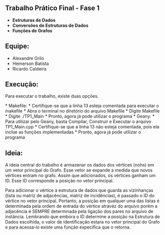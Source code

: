 ## Trabalho Prático Final - Fase 1

-   <b> Estruturas de Dados </b>
-   <b> Conversões de Estruturas de Dados </b>
-   <b> Funções de Grafos </b>

## Equipe:
*   Alexandre Grilo
*   Hemerson Batista
*   Ricardo Caldeira

## Execução:

<p> Para executar o trabalho, existe duas opções. </p>
*   Makefile:
   *   Certifique-se que a linha 13 esteja comentada para executar o makefile
   *   Abra o terminal no diretório do arquivo Makefile
   *   Digite Makefile
   *   Digite ./TP1_Main
   *   Pronto, agora já pode utilizar o programa
*  Geany:
   *   Para utilizar pelo Geany, basta Compilar, Construir e Executar o arquivo TP1_Main.cpp
   *   Certifique-se que a linha 13 não esteja comentada, pois ela inclue as funções implementadas
   *   Pronto, agora já pode utilizar o programa

## Ideia:

<p> A ideia central do trabalho é armazenar os dados dos vértices (nohs) em um vetor principal do Grafo. Esse vetor se expande a medida que novos vértices entram no grafo. Assim que adicionados, os vértices ganham um ID. Esse ID corresponde a posição no vetor principal. </p>
<p> Para adicionar o vértice a estrutura de dados que guarda as vizinhanças (lista ou matriz de adjacências, matriz de incidências), é passado o ID do vértice no vetor principal. Portanto, a posição em qualquer uma das listas é determinada pela ordem de entrada do vértice atravéz do arquivo porém a adjacência é SEMPRE determinada pela ligação dos pares no arquivo de instância. Lembrando que embora o ID determine a posição na Estrutura de Dados escolhida, o valor de identificação estara no vetor principal do Grafo e para acessa-lo existe uma função expecífica que o retorna. </p>
